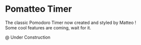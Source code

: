 # Pomatteo Timer 
The classic Pomodoro Timer now created and styled by Matteo ! <br>
Some cool features are coming, wait for it. <br>

@ Under Construction
